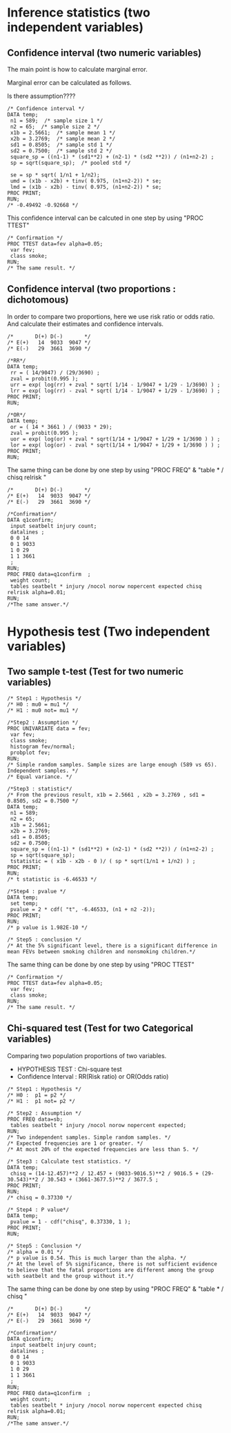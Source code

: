 Inference statistics (two independent variables)
===============================================

Confidence interval (two numeric variables)
-------------------------------------------

The main point is how to calculate marginal error.

Marginal error can be calculated as follows.

Is there assumption????

~~~ SAS
/* Confidence interval */
DATA temp;
 n1 = 589;  /* sample size 1 */
 n2 = 65;  /* sample size 2 */
 x1b = 2.5661;  /* sample mean 1 */
 x2b = 3.2769;  /* sample mean 2 */
 sd1 = 0.8505;  /* sample std 1 */
 sd2 = 0.7500;  /* sample std 2 */
 square_sp = ((n1-1) * (sd1**2) + (n2-1) * (sd2 **2)) / (n1+n2-2) ;
 sp = sqrt(square_sp);  /* pooled std */

 se = sp * sqrt( 1/n1 + 1/n2);
 umd = (x1b - x2b) + tinv( 0.975, (n1+n2-2)) * se;
 lmd = (x1b - x2b) - tinv( 0.975, (n1+n2-2)) * se;
PROC PRINT;
RUN;
/* -0.49492 -0.92668 */ 
~~~

This confidence interval can be calcuted in one step by using "PROC TTEST"

~~~ SAS
/* Confirmation */
PROC TTEST data=fev alpha=0.05;
 var fev;
 class smoke;
RUN;
/* The same result. */
~~~



Confidence interval (two proportions : dichotomous)
---------------------------------------------------

In order to compare two proportions, here we use risk ratio or odds ratio. And calculate their estimates and confidence intervals.


~~~ SAS
/*       D(+) D(-)       */
/* E(+)   14  9033  9047 */
/* E(-)   29  3661  3690 */

/*RR*/
DATA temp;
 rr = ( 14/9047) / (29/3690) ; 
 zval = probit(0.995 );
 urr = exp( log(rr) + zval * sqrt( 1/14 - 1/9047 + 1/29 - 1/3690) ) ;
 lrr = exp( log(rr) - zval * sqrt( 1/14 - 1/9047 + 1/29 - 1/3690) ) ;
PROC PRINT;
RUN;

/*OR*/
DATA temp;
 or = ( 14 * 3661 ) / (9033 * 29);
 zval = probit(0.995 );
 uor = exp( log(or) + zval * sqrt(1/14 + 1/9047 + 1/29 + 1/3690 ) ) ;
 lor = exp( log(or) - zval * sqrt(1/14 + 1/9047 + 1/29 + 1/3690 ) ) ;
PROC PRINT;
RUN;
~~~

The same thing can be done by one step by using "PROC FREQ" & "table <var1> * <var2>  / chisq relrisk "

~~~ SAS
/*       D(+) D(-)       */
/* E(+)   14  9033  9047 */
/* E(-)   29  3661  3690 */

/*Confirmation*/
DATA q1confirm;
 input seatbelt injury count;
 datalines ;
 0 0 14
 0 1 9033
 1 0 29
 1 1 3661
 ;
RUN;
PROC FREQ data=q1confirm  ;
 weight count;
 tables seatbelt * injury /nocol norow nopercent expected chisq relrisk alpha=0.01;
RUN;
/*The same answer.*/
~~~



Hypothesis test (Two independent variables)
===========================================

Two sample t-test (Test for two numeric variables)
--------------------------------------------------

~~~ SAS
/* Step1 : Hypothesis */
/* H0 : mu0 = mu1 */
/* H1 : mu0 not= mu1 */

/*Step2 : Assumption */
PROC UNIVARIATE data = fev;
 var fev;
 class smoke;
 histogram fev/normal;
 probplot fev;
RUN;
/* Simple random samples. Sample sizes are large enough (589 vs 65). Independent samples. */
/* Equal variance. */

/*Step3 : statistic*/
/* From the previous result, x1b = 2.5661 , x2b = 3.2769 , sd1 = 0.8505, sd2 = 0.7500 */
DATA temp;
 n1 = 589;
 n2 = 65;
 x1b = 2.5661;
 x2b = 3.2769;
 sd1 = 0.8505;
 sd2 = 0.7500;
 square_sp = ((n1-1) * (sd1**2) + (n2-1) * (sd2 **2)) / (n1+n2-2) ;
 sp = sqrt(square_sp);
 tstatistic = ( x1b - x2b - 0 )/ ( sp * sqrt(1/n1 + 1/n2) ) ;
PROC PRINT;
RUN;
/* t statistic is -6.46533 */

/*Step4 : pvalue */
DATA temp;
 set temp;
 pvalue = 2 * cdf( "t", -6.46533, (n1 + n2 -2));
PROC PRINT;
RUN;
/* p value is 1.982E-10 */

/* Step5 : conclusion */
/* At the 5% significant level, there is a significant difference in mean FEVs between smoking children and nonsmoking children.*/
~~~~

The same thing can be done by one step by using "PROC TTEST"

~~~ SAS
/* Confirmation */
PROC TTEST data=fev alpha=0.05;
 var fev;
 class smoke;
RUN;
/* The same result. */
~~~


Chi-squared test (Test for two Categorical variables)
----------------------------------------------------

Comparing two population proportions of two variables.

* HYPOTHESIS TEST : Chi-square test
* Confidence Interval : RR(Risk ratio) or OR(Odds ratio)


~~~ SAS
/* Step1 : Hypothesis */
/* H0 :  p1 = p2 */
/* H1 :  p1 not= p2 */

/* Step2 : Assumption */
PROC FREQ data=sb;
 tables seatbelt * injury /nocol norow nopercent expected;
RUN;
/* Two independent samples. Simple random samples. */
/* Expected frequencies are 1 or greater. */
/* At most 20% of the expected frequencies are less than 5. */

/* Step3 : Calculate test statistics. */
DATA temp;
 chisq = (14-12.457)**2 / 12.457 + (9033-9016.5)**2 / 9016.5 + (29-30.543)**2 / 30.543 + (3661-3677.5)**2 / 3677.5 ;
PROC PRINT;
RUN;
/* chisq = 0.37330 */

/* Step4 : P value*/
DATA temp;
 pvalue = 1 - cdf("chisq", 0.37330, 1 ); 
PROC PRINT;
RUN;

/* Step5 : Conclusion */
/* alpha = 0.01 */
/* p value is 0.54. This is much larger than the alpha. */
/* At the level of 5% significance, there is not sufficient evidence to believe that the fatal proportions are different among the group with seatbelt and the group without it.*/
~~~


The same thing can be done by one step by using "PROC FREQ" & "table <var1> * <var2>  / chisq "

~~~ SAS
/*       D(+) D(-)       */
/* E(+)   14  9033  9047 */
/* E(-)   29  3661  3690 */

/*Confirmation*/
DATA q1confirm;
 input seatbelt injury count;
 datalines ;
 0 0 14
 0 1 9033
 1 0 29
 1 1 3661
 ;
RUN;
PROC FREQ data=q1confirm  ;
 weight count;
 tables seatbelt * injury /nocol norow nopercent expected chisq relrisk alpha=0.01;
RUN;
/*The same answer.*/
~~~

